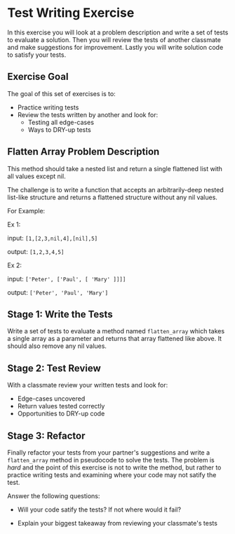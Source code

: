 # Test Writing Exercise

In this exercise you will look at a problem description and write a set of tests to evaluate a solution.  Then you will review the tests of another classmate and make suggestions for improvement.  Lastly you will write solution code to satisfy your tests.

## Exercise Goal

The goal of this set of exercises is to:

*   Practice writing tests
*   Review the tests written by another and look for:
    *   Testing all edge-cases
    *   Ways to DRY-up tests

## Flatten Array Problem Description

This method should take a nested list and return a single flattened list with all values except nil.

The challenge is to write a function that accepts an arbitrarily-deep nested list-like structure and returns a flattened structure without any nil values.

For Example:

Ex 1:

input: `[1,[2,3,nil,4],[nil],5]`

output: `[1,2,3,4,5]`

Ex 2:

input: `['Peter', ['Paul', [ 'Mary' ]]]]`

output: `['Peter', 'Paul', 'Mary']`

## Stage 1:  Write the Tests

Write a set of tests to evaluate a method named `flatten_array` which takes a single array as a parameter and returns that array flattened like above.  It should also remove any nil values.


## Stage 2:  Test Review

With a classmate review your written tests and look for:

*   Edge-cases uncovered
*   Return values tested correctly
*   Opportunities to DRY-up code


## Stage 3:  Refactor

Finally refactor your tests from your partner's suggestions and write a `flatten_array` method in pseudocode to solve the tests.  The problem is *hard* and the point of this exercise is not to write the method, but rather to practice writing tests and examining where your code may not satify the test.

Answer the following questions:

*   Will your code satify the tests?  If not where would it fail?



*   Explain your biggest takeaway from reviewing your classmate's tests
